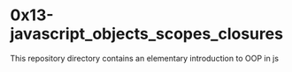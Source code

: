 # 0x13-javascript_objects_scopes_closures

This repository directory contains an elementary introduction to OOP in js
